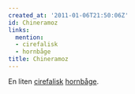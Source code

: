 ```yaml
---
created_at: '2011-01-06T21:50:06Z'
id: Chineramoz
links:
  mention:
  - cirefalisk
  - hornbåge
title: Chineramoz
---
```


En liten [cirefalisk][] [hornbåge].

  [cirefalisk]: cirefalisk
  [hornbåge]: hornbåge
